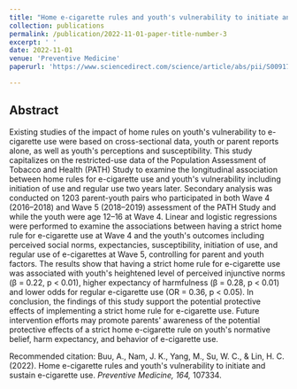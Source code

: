 ```yaml
---
title: "Home e-cigarette rules and youth's vulnerability to initiate and sustain e-cigarette use"
collection: publications
permalink: /publication/2022-11-01-paper-title-number-3
excerpt: ' '
date: 2022-11-01
venue: 'Preventive Medicine'
paperurl: 'https://www.sciencedirect.com/science/article/abs/pii/S009174352200384X'

---
```

## Abstract

Existing studies of the impact of home rules on youth's vulnerability to e-cigarette use were based on cross-sectional data, youth or parent reports alone, as well as youth's perceptions and susceptibility. This study capitalizes on the restricted-use data of the Population Assessment of Tobacco and Health (PATH) Study to examine the longitudinal association between home rules for e-cigarette use and youth's vulnerability including initiation of use and regular use two years later. Secondary analysis was conducted on 1203 parent-youth pairs who participated in both Wave 4 (2016–2018) and Wave 5 (2018–2019) assessment of the PATH Study and while the youth were age 12–16 at Wave 4. Linear and logistic regressions were performed to examine the associations between having a strict home rule for e-cigarette use at Wave 4 and the youth's outcomes including perceived social norms, expectancies, susceptibility, initiation of use, and regular use of e-cigarettes at Wave 5, controlling for parent and youth factors. The results show that having a strict home rule for e-cigarette use was associated with youth's heightened level of perceived injunctive norms (β = 0.22, p < 0.01), higher expectancy of harmfulness (β = 0.28, p < 0.01) and lower odds for regular e-cigarette use (OR = 0.36, p < 0.05). In conclusion, the findings of this study support the potential protective effects of implementing a strict home rule for e-cigarette use. Future intervention efforts may promote parents' awareness of the potential protective effects of a strict home e-cigarette rule on youth's normative belief, harm expectancy, and behavior of e-cigarette use.

Recommended citation: Buu, A., Nam, J. K., Yang, M., Su, W. C., & Lin, H. C. (2022). Home e-cigarette rules and youth's vulnerability to initiate and sustain e-cigarette use. *Preventive Medicine, 164,* 107334.
